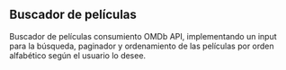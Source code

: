 ## Buscador de películas

Buscador de películas consumiento OMDb API, implementando un input para la búsqueda, paginador y ordenamiento de las películas por orden alfabético según el usuario lo desee.
